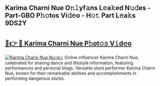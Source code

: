 ## Karima Charni Nue O𝚗𝚕yf𝚊ns L𝚎a𝚔ed N𝚞𝚍es - Part-GBO P𝚑𝚘tos Vi𝚍𝚎o - H𝚘𝚝 Part L𝚎a𝚔s 9DS2Y

# <h2><a href="http://kf9cwni.oniu.top/?m=Karima+Charni+Nue">🔗👉 🔴 Karima Charni Nue P𝚑ot𝚘𝚜 V𝚒d𝚎o</a></h2>

[![Karima Charni Nue Nu𝚍e𝚜](https://i.imgur.com/0qMVB7G.gif)](http://kf9cwni.oniu.top/?m=Karima+Charni+Nue)
Online influencer Karima Charni Nue, celebrated for sharing dance and lifestyle information, featuring performances and personal blogs. Versatile stunt performer Karima Charni Nue, known for their remarkable abilities and accomplishments in performing dangerous stunts.  
